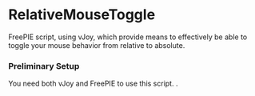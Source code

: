 # RelativeMouseToggle
FreePIE script, using vJoy, which provide means to effectively be able to toggle your mouse behavior from relative to absolute.

### Preliminary Setup
You need both vJoy and FreePIE to use this script.
.
